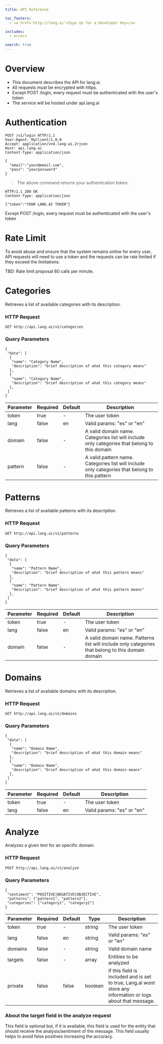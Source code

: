 ```yaml
---
title: API Reference

toc_footers:
  - <a href='http://lang.ai'>Sign Up for a Developer Key</a>

includes:
  - errors

search: true
---
```


# Overview

* This document describes the API for lang.ai.
* All requests must be encrypted with https.
* Except POST /login, every request must be authenticated with the user's token
* The service will be hosted under api.lang.ai

# Authentication

```http
POST /v1/login HTTP/1.1
User-Agent: MyClient/1.0.0
Accept: application/vnd.lang-ai.2+json
Host: api.lang.ai
Content-Type: application/json

{
  "email":"your@email.com",
  "pass": "yourpassword"
}
```

> The above command returns your authentication token:

```http
HTTP/1.1 200 OK
Content-Type: application/json

{"token":"YOUR LANG.AI TOKEN"}
```

Except POST /login, every request must be authenticated with the user's token

# Rate Limit
To avoid abuse and ensure that the system remains online for every user, API requests will need to use a token and the requests can be rate limited if they exceed the limitations.

TBD: Rate limit proposal 60 calls per minute.

# Categories

Retrieves a list of available categories with its description.

### HTTP Request

`GET http://api.lang.ai/v1/categories`

### Query Parameters

```
{
 "data": [
  {
   "name": "Category Name",
   "description": "brief description of what this category means"
  },
  {
   "name": "Category Name",
   "description": "brief description of what this category means"
  },
 ]
}
```

Parameter | Required | Default | Description
--------- | -------  | ------- | -----------
token     | true     | -       |   The user token
lang      | false    | en      | Valid params: "es" or "en"
domain    | false    | -    | A valid domain name. Categories list will include only categories that belong to this domain
pattern    | false    | -   | A valid pattern name. Categories list will include only categories that belong to this pattern

# Patterns

Retrieves a list of available patterns with its description.

### HTTP Request

`GET http://api.lang.ai/v1/patterns`

### Query Parameters

```
{
 "data": [
  {
   "name": "Pattern Name",
   "description": "brief description of what this pattern means"
  },
  {
   "name": "Pattern Name",
   "description": "brief description of what this pattern means"
  },
 ]
}
```

Parameter | Required | Default | Description
--------- | -------  | ------- | -----------
token     | true     | -       | The user token
lang      | false    | en      | Valid params: "es" or "en"
domain    | false    | -       | A valid domain name. Patterns list will include only categories that belong to this domain domain

# Domains

Retrieves a list of available domains with its description.

### HTTP Request

`GET http://api.lang.ai/v1/domains`

### Query Parameters

```
{
 "data": [
  {
   "name": "Domain Name",
   "description": "brief description of what this domain means"
  },
  {
   "name": "Domain Name",
   "description": "brief description of what this domain means"
  },
 ]
}
```

Parameter | Required | Default | Description
--------- | -------  | ------- | -----------
token     | true     | -       | The user token
lang      | false    | en      | Valid params: "es" or "en"

# Analyze

Analyzes a given text for an specific domain.

### HTTP Request

`POST http://api.lang.ai/v1/analyze`

### Query Parameters

```
{
 "sentiment": "POSITIVE|NEGATIVE|OBJECTIVE",
 "patterns": ["pattern1", "pattern2"],
 "categories": ["category1", "category2"]
}
```

Parameter | Required | Default | Type | Description
--------- | -------  | ------- | ---- | -----------
token     | true     | -       | string | The user token
lang      | false    | en      | string | Valid params: "es" or "en"
domains   | false    | -       | string | Valid domain name
targets   | false    | -       | array | Entities to be analyzed
private   | false    | false   | boolean | If this field is included and is set to true, Lang.ai wont store any information or logs about that message.

### About the target field in the analyze request

This field is optional but, if it is available, this field is used for the entity that should receive the analysis/sentiment of the message. This field usually helps to avoid false positives increasing the accuracy.
